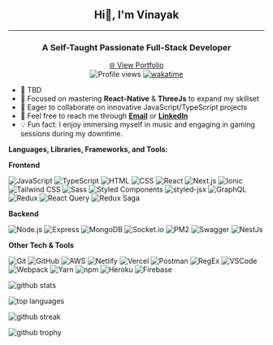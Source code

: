 <div align="center">
  <h2>
  <strong>
  Hi👋, I'm Vinayak
  </strong>
  </h2>
</div>

---

<div align="center">
  <h3><strong>A Self-Taught Passionate Full-Stack Developer</strong></h3>
  <a style="margin-top:-12px" href="https://portfolio.vinayak1337.vercel.app/" target="_blank">🌐 View Portfolio</a>
</div>

<div align="center">
  <img src="https://komarev.com/ghpvc/?username=vinayak1337" alt="Profile views" />
  <a href="https://wakatime.com/@f1829cb2-d6e8-41a1-860a-fb5c8380ebc9">
    <img src="https://wakatime.com/badge/user/f1829cb2-d6e8-41a1-860a-fb5c8380ebc9.svg" alt="wakatime" />
  </a>
</div>

- 🚀 TBD
- 🎯 Focused on mastering **React-Native** & **ThreeJs** to expand my skillset
- 🤝 Eager to collaborate on innovative JavaScript/TypeScript projects
- 📩 Feel free to reach me through **[Email](mailto:vinayak111kumar@gmail.com)** or **[LinkedIn](https://www.linkedin.com/in/vinayak1337/)**
- 💡 Fun fact: I enjoy immersing myself in music and engaging in gaming sessions during my downtime.

**Languages, Libraries, Frameworks, and Tools:**

<!-- Frontend -->
<!-- <details> -->
  <summary><strong>Frontend</strong></summary>

  ![JavaScript](https://img.shields.io/badge/-JavaScript-000000?style=flat&logo=javascript) ![TypeScript](https://img.shields.io/badge/-TypeScript-000000?style=flat&logo=typescript) ![HTML](https://img.shields.io/badge/-HTML-000000?style=flat&logo=html5) ![CSS](https://img.shields.io/badge/-CSS-000000?style=flat&logo=css3) ![React](https://img.shields.io/badge/-React-000000?style=flat&logo=react) ![Next.js](https://img.shields.io/badge/-NextJs-000000?style=flat&logo=next.js) ![Ionic](https://img.shields.io/badge/-Ionic-000000?style=flat&logo=ionic) ![Tailwind CSS](https://img.shields.io/badge/-Tailwind%20CSS-000000?style=flat&logo=tailwind-css) ![Sass](https://img.shields.io/badge/-Sass-000000?style=flat&logo=sass) ![Styled Components](https://img.shields.io/badge/-Styled%20Components-000000?style=flat&logo=styled-components) ![styled-jsx](https://img.shields.io/badge/-styled%20jsx-000000?style=flat&logo=styled-jsx) ![GraphQL](https://img.shields.io/badge/-GraphQL-000000?style=flat&logo=graphql) ![Redux](https://img.shields.io/badge/-Redux-000000?style=flat&logo=redux) ![React Query](https://img.shields.io/badge/-React%20Query-000000?style=flat&logo=react-query) ![Redux Saga](https://img.shields.io/badge/-Redux%20Saga-000000?style=flat&logo=redux-saga)
<!-- </details> -->

<!-- Backend -->
<!-- <details> -->
  <summary><strong>Backend</strong></summary>

  ![Node.js](https://img.shields.io/badge/-NodeJs-000000?style=flat&logo=node.js) ![Express](https://img.shields.io/badge/-Express-000000?style=flat&logo=express) ![MongoDB](https://img.shields.io/badge/-MongoDB-000000?style=flat&logo=mongodb) ![Socket.io](https://img.shields.io/badge/-Socket.io-000000?style=flat&logo=socket.io) ![PM2](https://img.shields.io/badge/-PM2-000000?style=flat&logo=pm2) ![Swagger](https://img.shields.io/badge/-Swagger-000000?style=flat&logo=swagger) ![NestJs](https://img.shields.io/badge/-NestJs-000000?style=flat&logo=nestjs)
<!-- </details> -->

<!-- Other Tech & Tools -->
<!-- <details> -->
  <summary><strong>Other Tech & Tools</strong></summary>

  ![Git](https://img.shields.io/badge/-Git-000000?style=flat&logo=git) ![GitHub](https://img.shields.io/badge/-GitHub-000000?style=flat&logo=github) ![AWS](https://img.shields.io/badge/-AWS-000000?style=flat&logo=amazon-aws) ![Netlify](https://img.shields.io/badge/-Netlify-000000?style=flat&logo=netlify) ![Vercel](https://img.shields.io/badge/-Vercel-000000?style=flat&logo=vercel) ![Postman](https://img.shields.io/badge/-Postman-000000?style=flat&logo=postman) ![RegEx](https://img.shields.io/badge/-RegEx-000000?style=flat&logo=regex) ![VSCode](https://img.shields.io/badge/-VSCode-000000?style=flat&logo=visual-studio-code) ![Webpack](https://img.shields.io/badge/-Webpack-000000?style=flat&logo=webpack) ![Yarn](https://img.shields.io/badge/-Yarn-000000?style=flat&logo=yarn) ![npm](https://img.shields.io/badge/npm-000000?style=flat&logo=npm)  ![Heroku](https://img.shields.io/badge/-Heroku-000000?style=flat&logo=heroku) ![Firebase](https://img.shields.io/badge/-Firebase-000000?style=flat&logo=firebase)
<!-- </details> -->

![github stats](https://github-stats.vinayak1337.vercel.app/api?username=vinayak1337&count_private=true&theme=merko&hide=issues)

![top languages](https://github-stats.vinayak1337.vercel.app/api/top-langs/?username=vinayak1337&layout=compact&theme=merko&count_private=true)

![github streak](https://streak-stats.demolab.com/?user=vinayak1337&theme=merko)

![github trophy](https://github-profile-trophy.vercel.app/?username=vinayak1337&theme=radical)

